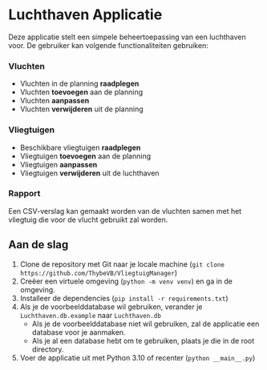 # Luchthaven Applicatie

Deze applicatie stelt een simpele beheertoepassing van een luchthaven voor.
De gebruiker kan volgende functionaliteiten gebruiken:

### Vluchten
-   Vluchten in de planning **raadplegen**
-   Vluchten **toevoegen** aan de planning
-   Vluchten **aanpassen**
-   Vluchten **verwijderen** uit de planning

### Vliegtuigen
-   Beschikbare vliegtuigen **raadplegen**
-   Vliegtuigen **toevoegen** aan de planning
-   Vliegtuigen **aanpassen**
-   Vliegtuigen **verwijderen** uit de luchthaven

### Rapport
Een CSV-verslag kan gemaakt worden van de vluchten samen met het vliegtuig die voor de vlucht gebruikt zal worden.

## Aan de slag

1. Clone de repository met Git naar je locale machine (`git clone https://github.com/ThybeVB/VliegtuigManager`)
2. Creëer een virtuele omgeving (`python -m venv venv`) en ga in de omgeving.
3. Installeer de dependencies (`pip install -r requirements.txt`)
4. Als je de voorbeelddatabase wil gebruiken, verander je `Luchthaven.db.example` naar `Luchthaven.db`
    - Als je de voorbeelddatabase niet wil gebruiken, zal de applicatie een database voor je aanmaken.
    - Als je al een database hebt om te gebruiken, plaats je die in de root directory.
5. Voer de applicatie uit met Python 3.10 of recenter (`python __main__.py`)
